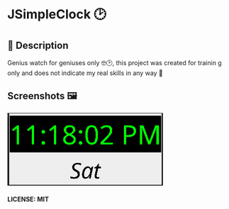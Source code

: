 # JSimpleClock 🕑

## 📝 Description
Genius watch for geniuses only 🤓🕑, this project was created for trainin
g only and does not indicate my real skills in any way 🙂

## Screenshots 🖼
<img alt="clock" src="Screenshots/1.png">

#### LICENSE: MIT